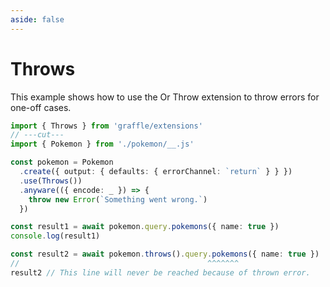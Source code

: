 ```yaml
---
aside: false
---
```


# Throws

This example shows how to use the Or Throw extension to throw errors for one-off cases.

<!-- dprint-ignore-start -->
```ts twoslash
import { Throws } from 'graffle/extensions'
// ---cut---
import { Pokemon } from './pokemon/__.js'

const pokemon = Pokemon
  .create({ output: { defaults: { errorChannel: `return` } } })
  .use(Throws())
  .anyware(({ encode: _ }) => {
    throw new Error(`Something went wrong.`)
  })

const result1 = await pokemon.query.pokemons({ name: true })
console.log(result1)

const result2 = await pokemon.throws().query.pokemons({ name: true })
//                                          ^^^^^^^
result2 // This line will never be reached because of thrown error.
```
<!-- dprint-ignore-end -->

